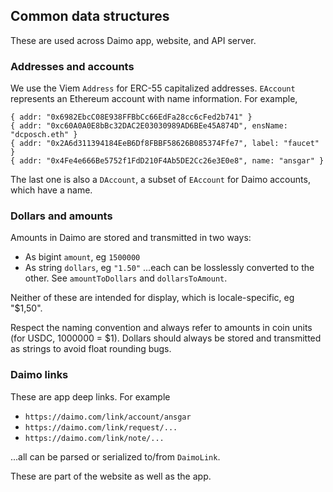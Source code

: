 ## Common data structures

These are used across Daimo app, website, and API server.

### Addresses and accounts

We use the Viem `Address` for ERC-55 capitalized addresses. `EAccount`
represents an Ethereum account with name information. For example,

```
{ addr: "0x6982EbcC08E938FFBbCc66EdFa28cc6cFed2b741" }
{ addr: "0xc60A0A0E8bBc32DAC2E03030989AD6BEe45A874D", ensName: "dcposch.eth" }
{ addr: "0x2A6d311394184EeB6Df8FBBF58626B085374Ffe7", label: "faucet" }
{ addr: "0x4Fe4e666Be5752f1FdD210F4Ab5DE2Cc26e3E0e8", name: "ansgar" }
```

The last one is also a `DAccount`, a subset of `EAccount` for Daimo accounts,
which have a name.

### Dollars and amounts

Amounts in Daimo are stored and transmitted in two ways:

- As bigint `amount`, eg `1500000`
- As string `dollars`, eg `"1.50"`
  ...each can be losslessly converted to the other. See `amountToDollars` and
  `dollarsToAmount`.

Neither of these are intended for display, which is locale-specific, eg "$1,50".

Respect the naming convention and always refer to amounts in coin units (for
USDC, 1000000 = $1). Dollars should always be stored and transmitted as strings
to avoid float rounding bugs.

### Daimo links

These are app deep links. For example

- `https://daimo.com/link/account/ansgar`
- `https://daimo.com/link/request/...`
- `https://daimo.com/link/note/...`

...all can be parsed or serialized to/from `DaimoLink`.

These are part of the website as well as the app.

